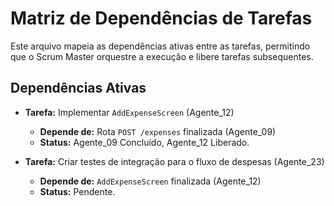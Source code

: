 # Matriz de Dependências de Tarefas

<!-- ATENÇÃO: Não modifique ou remova este cabeçalho e a estrutura geral deste arquivo. Ele é essencial para o funcionamento do sistema. As dependências devem ser gerenciadas automaticamente pelo Scrum Master. -->

Este arquivo mapeia as dependências ativas entre as tarefas, permitindo que o Scrum Master orquestre a execução e libere tarefas subsequentes.

## Dependências Ativas

- **Tarefa:** Implementar `AddExpenseScreen` (Agente_12)
  - **Depende de:** Rota `POST /expenses` finalizada (Agente_09)
  - **Status:** Agente_09 Concluído, Agente_12 Liberado.

- **Tarefa:** Criar testes de integração para o fluxo de despesas (Agente_23)
  - **Depende de:** `AddExpenseScreen` finalizada (Agente_12)
  - **Status:** Pendente.


